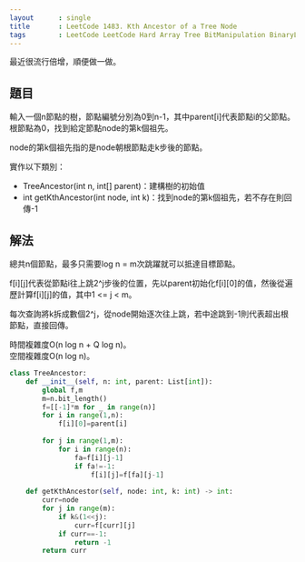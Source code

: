 ```yaml
---
layout      : single
title       : LeetCode 1483. Kth Ancestor of a Tree Node
tags        : LeetCode LeetCode Hard Array Tree BitManipulation BinaryLifting
---
```

最近很流行倍增，順便做一做。  

## 題目

輸入一個n節點的樹，節點編號分別為0到n-1，其中parent[i]代表節點i的父節點。  
根節點為0，找到給定節點node的第k個祖先。  

node的第k個祖先指的是node朝根節點走k步後的節點。  

實作以下類別：  

- TreeAncestor(int n, int[] parent)：建構樹的初始值  
- int getKthAncestor(int node, int k)：找到node的第k個祖先，若不存在則回傳-1  

## 解法

總共n個節點，最多只需要log n = m次跳躍就可以抵達目標節點。  

f[i][j]代表從節點i往上跳2^j步後的位置，先以parent初始化f[i][0]的值，然後從遍歷計算f[i][j]的值，其中1 <= j < m。  

每次查詢將k拆成數個2^j，從node開始逐次往上跳，若中途跳到-1則代表超出根節點，直接回傳。  

時間複雜度O(n log n + Q log n)。  
空間複雜度O(n log n)。  

```python
class TreeAncestor:
    def __init__(self, n: int, parent: List[int]):
        global f,m
        m=n.bit_length()
        f=[[-1]*m for _ in range(n)]
        for i in range(1,n):
            f[i][0]=parent[i]
            
        for j in range(1,m):
            for i in range(n):
                fa=f[i][j-1]
                if fa!=-1:
                    f[i][j]=f[fa][j-1]
        
    def getKthAncestor(self, node: int, k: int) -> int:
        curr=node
        for j in range(m):
            if k&(1<<j):
                curr=f[curr][j]
            if curr==-1:
                return -1
        return curr
```
